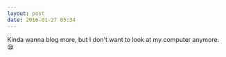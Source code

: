```yaml
---
layout: post
date: 2016-01-27 05:34
---
```

Kinda wanna blog more, but I don't want to look at my computer anymore. 😪
